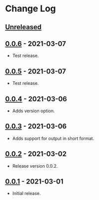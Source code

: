 # Change Log

## [Unreleased]

## [0.0.6] - 2021-03-07

* Test release.

## [0.0.5] - 2021-03-07

 * Test release.

## [0.0.4] - 2021-03-06
 
 * Adds version option.

## [0.0.3] - 2021-03-06

 * Adds support for output in short format.

## [0.0.2] - 2021-03-02

 * Release version 0.0.2.

## [0.0.1] - 2021-03-01

 * Initial release.


[Unreleased]: https://github.com/jdsingh/jacoco-parser/compare/0.0.6...HEAD
[0.0.6]: https://github.com/jdsingh/jacoco-parser/releases/tag/0.0.6
[0.0.5]: https://github.com/jdsingh/jacoco-parser/releases/tag/0.0.5
[0.0.4]: https://github.com/jdsingh/jacoco-parser/releases/tag/0.0.4
[0.0.3]: https://github.com/jdsingh/jacoco-parser/releases/tag/0.0.3
[0.0.2]: https://github.com/jdsingh/jacoco-parser/releases/tag/0.0.2
[0.0.1]: https://github.com/jdsingh/jacoco-parser/releases/tag/0.0.1
